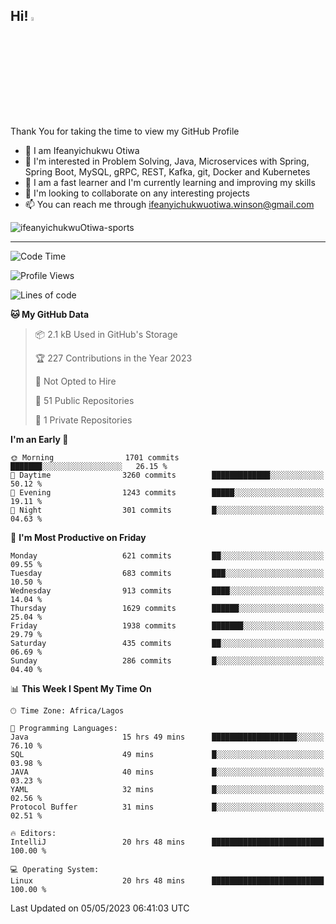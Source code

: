 <!-- BLOG-POST-LIST:START --><!-- BLOG-POST-LIST:END -->

## Hi! <img src="https://media.giphy.com/media/hvRJCLFzcasrR4ia7z/giphy.gif" width="4%"> 

Thank You for taking the time to view my GitHub Profile

- 👋 I am Ifeanyichukwu Otiwa
- 👀 I'm interested in Problem Solving, Java, Microservices with Spring, Spring Boot, MySQL, gRPC, REST, Kafka, git, Docker and Kubernetes
- 🌱 I am a fast learner and I'm currently learning and improving my skills
- 💞️ I'm looking to collaborate on any interesting projects
- 📫 You can reach me through ifeanyichukwuotiwa.winson@gmail.com

<p align="left" marginTop="10px"> <img src="https://komarev.com/ghpvc/?username=ifeanyichukwuOtiwa-sports&label=Profile%20views&color=0e75b6&style=for-the-badge" alt="ifeanyichukwuOtiwa-sports" /> </p>

***

<!--START_SECTION:waka-->
![Code Time](http://img.shields.io/badge/Code%20Time-1%2C353%20hrs%2022%20mins-blue)

![Profile Views](http://img.shields.io/badge/Profile%20Views-0-blue)

![Lines of code](https://img.shields.io/badge/From%20Hello%20World%20I%27ve%20Written-2.2%20million%20lines%20of%20code-blue)

**🐱 My GitHub Data** 

> 📦 2.1 kB Used in GitHub's Storage 
 > 
> 🏆 227 Contributions in the Year 2023
 > 
> 🚫 Not Opted to Hire
 > 
> 📜 51 Public Repositories 
 > 
> 🔑 1 Private Repositories 
 > 
**I'm an Early 🐤** 

```text
🌞 Morning                1701 commits        ███████░░░░░░░░░░░░░░░░░░   26.15 % 
🌆 Daytime                3260 commits        █████████████░░░░░░░░░░░░   50.12 % 
🌃 Evening                1243 commits        █████░░░░░░░░░░░░░░░░░░░░   19.11 % 
🌙 Night                  301 commits         █░░░░░░░░░░░░░░░░░░░░░░░░   04.63 % 
```
📅 **I'm Most Productive on Friday** 

```text
Monday                   621 commits         ██░░░░░░░░░░░░░░░░░░░░░░░   09.55 % 
Tuesday                  683 commits         ███░░░░░░░░░░░░░░░░░░░░░░   10.50 % 
Wednesday                913 commits         ████░░░░░░░░░░░░░░░░░░░░░   14.04 % 
Thursday                 1629 commits        ██████░░░░░░░░░░░░░░░░░░░   25.04 % 
Friday                   1938 commits        ███████░░░░░░░░░░░░░░░░░░   29.79 % 
Saturday                 435 commits         ██░░░░░░░░░░░░░░░░░░░░░░░   06.69 % 
Sunday                   286 commits         █░░░░░░░░░░░░░░░░░░░░░░░░   04.40 % 
```


📊 **This Week I Spent My Time On** 

```text
🕑︎ Time Zone: Africa/Lagos

💬 Programming Languages: 
Java                     15 hrs 49 mins      ███████████████████░░░░░░   76.10 % 
SQL                      49 mins             █░░░░░░░░░░░░░░░░░░░░░░░░   03.98 % 
JAVA                     40 mins             █░░░░░░░░░░░░░░░░░░░░░░░░   03.23 % 
YAML                     32 mins             █░░░░░░░░░░░░░░░░░░░░░░░░   02.56 % 
Protocol Buffer          31 mins             █░░░░░░░░░░░░░░░░░░░░░░░░   02.51 % 

🔥 Editors: 
IntelliJ                 20 hrs 48 mins      █████████████████████████   100.00 % 

💻 Operating System: 
Linux                    20 hrs 48 mins      █████████████████████████   100.00 % 
```


 Last Updated on 05/05/2023 06:41:03 UTC
<!--END_SECTION:waka-->

<!--
<p align="center">
![trophy](https://github-profile-trophy.vercel.app/?username=ifeanyichukwuOtiwa-sports&theme=onedark) (https://github.com/ryo-ma/github-profile-trophy)
</p>
-->

<!---
ifeanyi-otiwa/ifeanyi-otiwa is a ✨ special ✨ repository because its `README.md` (this file) appears on your GitHub profile.
You can click the Preview link to take a look at your changes.
--->
